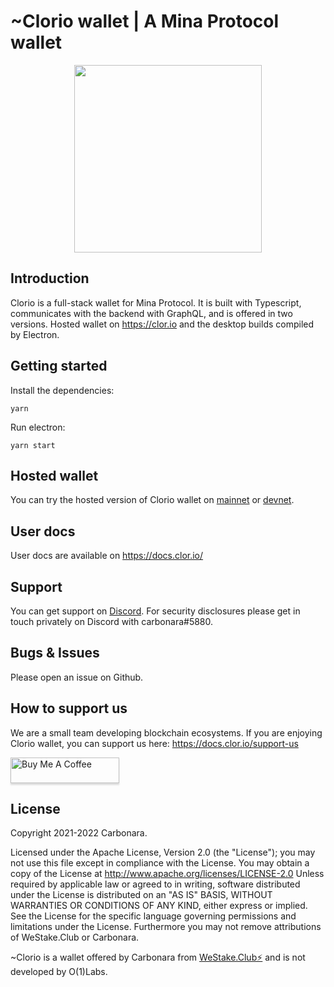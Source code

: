 # ~Clorio wallet | A Mina Protocol wallet

<p align="center"> 
<img height="300" src="https://clor.io/index_files/meta.png">
</p>

## Introduction
Clorio is a full-stack wallet for Mina Protocol. It is built with Typescript, communicates with the backend with GraphQL, and is offered in two versions. Hosted wallet on https://clor.io and the desktop builds compiled by Electron.

## Getting started

Install the dependencies:

`yarn`

Run electron:

`yarn start`

## Hosted wallet

You can try the hosted version of Clorio wallet on [mainnet](https://mainnet.clor.io) or [devnet](https://devnet.clor.io).

## User docs

User docs are available on https://docs.clor.io/

## Support

You can get support on [Discord](https://discord.gg/XakPRT3SCY). For security disclosures please get in touch privately on Discord with carbonara#5880.

## Bugs & Issues

Please open an issue on Github.

## How to support us

We are a small team developing blockchain ecosystems. If you are enjoying Clorio wallet, you can support us here: https://docs.clor.io/support-us

<a href="https://www.buymeacoffee.com/carbonara" target="_blank"><img src="https://www.buymeacoffee.com/assets/img/custom_images/orange_img.png" alt="Buy Me A Coffee" style="height: 41px !important;width: 174px !important;box-shadow: 0px 3px 2px 0px rgba(190, 190, 190, 0.5) !important;-webkit-box-shadow: 0px 3px 2px 0px rgba(190, 190, 190, 0.5) !important;" ></a>

## License

Copyright 2021-2022 Carbonara.

Licensed under the Apache License, Version 2.0 (the "License"); you may not use this file except in compliance with the License. You may obtain a copy of the License at http://www.apache.org/licenses/LICENSE-2.0
Unless required by applicable law or agreed to in writing, software distributed under the License is distributed on an "AS IS" BASIS, WITHOUT WARRANTIES OR CONDITIONS OF ANY KIND, either express or implied. See the License for the specific language governing permissions and limitations under the License. Furthermore you may not remove attributions of WeStake.Club or Carbonara.

~Clorio is a wallet offered by Carbonara from [WeStake.Club⚡️](https://mina.westake.club) and is not developed by O(1)Labs.
